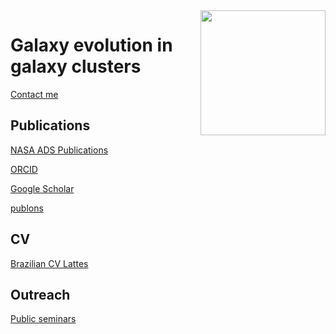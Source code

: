<img src="Ricardo_Ogando_Wanezza_Soares-3649-Edit.jpg" width=200 align=right>


Galaxy evolution in galaxy clusters 
===================================

[Contact me](mailto:ogando@on.br)

Publications
------------

[NASA ADS Publications](https://ui.adsabs.harvard.edu/search/?q=author%3A%22ogando%2C%20r%22%20property%3Arefereed&sort=date%20desc&rows=25)

[ORCID](https://orcid.org/0000-0003-2120-1154)

[Google Scholar](https://scholar.google.com/citations?user=aH3vHPwAAAAJ&hl=pt-BR)

[publons](https://publons.com/researcher/A-1747-2010/)

<!-- For public engagement and random things follow me on [Twitter](https://twitter.com/rilogando)--> 

CV
--

[Brazilian CV Lattes](http://lattes.cnpq.br/1794801345183675)

Outreach
--------

[Public seminars](slides.html)

